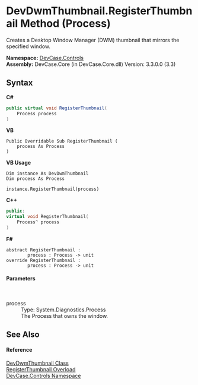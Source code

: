 # DevDwmThumbnail.RegisterThumbnail Method (Process)
 

Creates a Desktop Window Manager (DWM) thumbnail that mirrors the specified window.

**Namespace:**&nbsp;<a href="N_DevCase_Controls">DevCase.Controls</a><br />**Assembly:**&nbsp;DevCase.Core (in DevCase.Core.dll) Version: 3.3.0.0 (3.3)

## Syntax

**C#**<br />
``` C#
public virtual void RegisterThumbnail(
	Process process
)
```

**VB**<br />
``` VB
Public Overridable Sub RegisterThumbnail ( 
	process As Process
)
```

**VB Usage**<br />
``` VB Usage
Dim instance As DevDwmThumbnail
Dim process As Process

instance.RegisterThumbnail(process)
```

**C++**<br />
``` C++
public:
virtual void RegisterThumbnail(
	Process^ process
)
```

**F#**<br />
``` F#
abstract RegisterThumbnail : 
        process : Process -> unit 
override RegisterThumbnail : 
        process : Process -> unit 
```


#### Parameters
&nbsp;<dl><dt>process</dt><dd>Type: System.Diagnostics.Process<br />The Process that owns the window.</dd></dl>

## See Also


#### Reference
<a href="T_DevCase_Controls_DevDwmThumbnail">DevDwmThumbnail Class</a><br /><a href="Overload_DevCase_Controls_DevDwmThumbnail_RegisterThumbnail">RegisterThumbnail Overload</a><br /><a href="N_DevCase_Controls">DevCase.Controls Namespace</a><br />